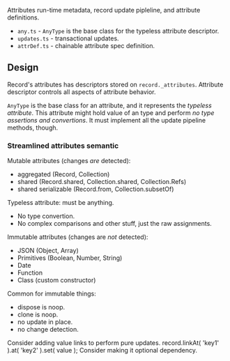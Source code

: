 Attributes run-time metadata, record update pipleline, and attribute definitions.

- `any.ts` - `AnyType` is the base class for the typeless attribute descriptor.
- `updates.ts` - transactional updates.
- `attrDef.ts` - chainable attribute spec definition.

## Design

Record's attributes has descriptors stored on `record._attributes`. Attribute descriptor controls all aspects of attribute behavior.

`AnyType` is the base class for an attribute, and it represents the *typeless attribute*. This attribute might hold value of an type and perform _no type assertions and convertions_. It must implement all the update pipeline methods, though.

### Streamlined attributes semantic

Mutable attributes (changes _are_ detected):

- aggregated (Record, Collection)
- shared (Record.shared, Collection.shared, Collection.Refs)
- shared serializable (Record.from, Collection.subsetOf)

Typeless attribute: must be anything.

- No type convertion.
- No complex comparisons and other stuff, just the raw assignments.

Immutable attributes (changes are _not_ detected):

- JSON (Object, Array)
- Primitives (Boolean, Number, String)
- Date
- Function
- Class (custom constructor)

Common for immutable things:

- dispose is noop.
- clone is noop.
- no update in place.
- no change detection.

Consider adding value links to perform pure updates. record.linkAt( 'key1' ).at( 'key2' ).set( value );
Consider making it optional dependency.